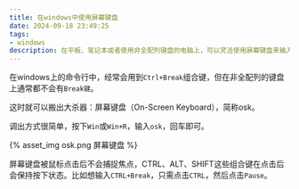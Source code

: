 ```yaml
---
title: 在windows中使用屏幕键盘
date: 2024-09-18 23:49:25
tags:
- windows
description: 在平板、笔记本或者使用非全配列键盘的电脑上，可以灵活使用屏幕键盘来输入。
---
```


在windows上的命令行中，经常会用到`Ctrl+Break`组合键，但在非全配列的键盘上通常都不会有`Break键`。

这时就可以搬出大杀器：屏幕键盘（On-Screen Keyboard），简称osk。

调出方式很简单，按下`Win`或`Win+R`，输入`osk`，回车即可。

{% asset_img osk.png 屏幕键盘 %}

屏幕键盘被鼠标点击后不会捕捉焦点，CTRL、ALT、SHIFT这些组合键在点击后会保持按下状态。比如想输入`CTRL+Break`，只需点击`CTRL`，然后点击`Pause`。
